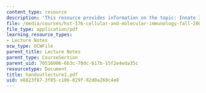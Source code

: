 ```yaml
---
content_type: resource
description: 'This resource provides information on the topic: Innate Immunity.'
file: /media/courses/hst-176-cellular-and-molecular-immunology-fall-2005/e6823f873f85c106029f82d0a260c4e0_handoutlecture1.pdf
file_type: application/pdf
learning_resource_types:
- Lecture Notes
ocw_type: OCWFile
parent_title: Lecture Notes
parent_type: CourseSection
parent_uid: 70516006-6b3c-70dc-617b-15f2e4eda35c
resourcetype: Document
title: handoutlecture1.pdf
uid: e6823f87-3f85-c106-029f-82d0a260c4e0
---
```

